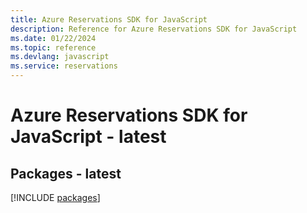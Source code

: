 ```yaml
---
title: Azure Reservations SDK for JavaScript
description: Reference for Azure Reservations SDK for JavaScript
ms.date: 01/22/2024
ms.topic: reference
ms.devlang: javascript
ms.service: reservations
---
```

# Azure Reservations SDK for JavaScript - latest
## Packages - latest
[!INCLUDE [packages](reservations-index.md)]